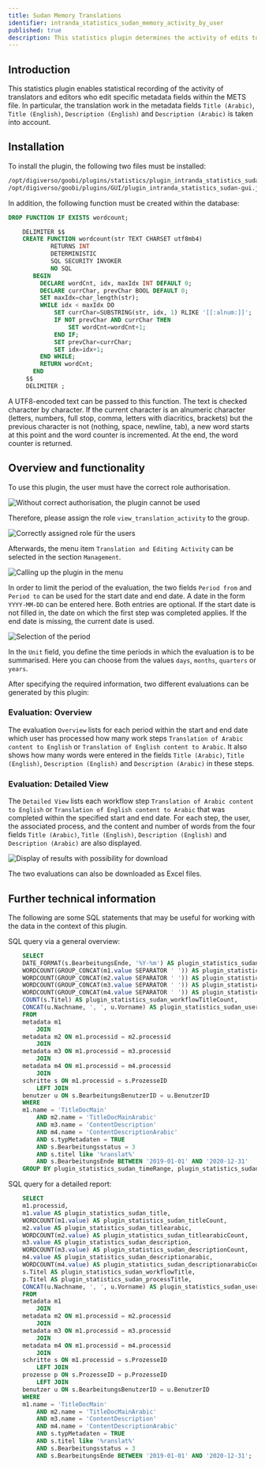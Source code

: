 ```yaml
---
title: Sudan Memory Translations
identifier: intranda_statistics_sudan_memory_activity_by_user
published: true
description: This statistics plugin determines the activity of edits to translations within specific metadata fields.
---
```

## Introduction
This statistics plugin enables statistical recording of the activity of translators and editors who edit specific metadata fields within the METS file. In particular, the translation work in the metadata fields `Title (Arabic)`, `Title (English)`, `Description (English)` and `Description (Arabic)` is taken into account.


## Installation
To install the plugin, the following two files must be installed:

```bash
/opt/digiverso/goobi/plugins/statistics/plugin_intranda_statistics_sudan-base.jar
/opt/digiverso/goobi/plugins/GUI/plugin_intranda_statistics_sudan-gui.jar
```

In addition, the following function must be created within the database:

```sql
DROP FUNCTION IF EXISTS wordcount;

    DELIMITER $$
    CREATE FUNCTION wordcount(str TEXT CHARSET utf8mb4)
            RETURNS INT
            DETERMINISTIC
            SQL SECURITY INVOKER
            NO SQL
       BEGIN
         DECLARE wordCnt, idx, maxIdx INT DEFAULT 0;
         DECLARE currChar, prevChar BOOL DEFAULT 0;
         SET maxIdx=char_length(str);
         WHILE idx < maxIdx DO
             SET currChar=SUBSTRING(str, idx, 1) RLIKE '[[:alnum:]]';
             IF NOT prevChar AND currChar THEN
                 SET wordCnt=wordCnt+1;
             END IF;
             SET prevChar=currChar;
             SET idx=idx+1;
         END WHILE;
         RETURN wordCnt;
       END
     $$
     DELIMITER ;
```

A UTF8-encoded text can be passed to this function. The text is checked character by character. If the current character is an alnumeric character (letters, numbers, full stop, comma, letters with diacritics, brackets) but the previous character is not (nothing, space, newline, tab), a new word starts at this point and the word counter is incremented. At the end, the word counter is returned.


## Overview and functionality
To use this plugin, the user must have the correct role authorisation.

![Without correct authorisation, the plugin cannot be used](screen1_en.png)

Therefore, please assign the role `view_translation_activity` to the group.

![Correctly assigned role für the users](screen2_en.png)

Afterwards, the menu item `Translation and Editing Activity` can be selected in the section `Management`.

![Calling up the plugin in the menu](screen3_en.png)

In order to limit the period of the evaluation, the two fields `Period from` and `Period to` can be used for the start date and end date. A date in the form `YYYY-MM-DD` can be entered here. Both entries are optional. If the start date is not filled in, the date on which the first step was completed applies. If the end date is missing, the current date is used.

![Selection of the period](screen4_en.png)

In the `Unit` field, you define the time periods in which the evaluation is to be summarised. Here you can choose from the values `days`, `months`, `quarters` or `years`.

After specifying the required information, two different evaluations can be generated by this plugin:


### Evaluation: Overview
The evaluation `Overview` lists for each period within the start and end date which user has processed how many work steps `Translation of Arabic content to English` or `Translation of English content to Arabic`. It also shows how many words were entered in the fields `Title (Arabic)`, `Title (English)`, `Description (English)` and `Description (Arabic)` in these steps.


### Evaluation: Detailed View
The `Detailed View` lists each workflow step `Translation of Arabic content to English` or `Translation of English content to Arabic` that was completed within the specified start and end date. For each step, the user, the associated process, and the content and number of words from the four fields `Title (Arabic)`, `Title (English)`, `Description (English)` and `Description (Arabic)` are also displayed.

![Display of results with possibility for download](screen5_en.png)

The two evaluations can also be downloaded as Excel files.


## Further technical information
The following are some SQL statements that may be useful for working with the data in the context of this plugin.

SQL query via a general overview:

```sql
    SELECT
    DATE_FORMAT(s.BearbeitungsEnde, '%Y-%m') AS plugin_statistics_sudan_timeRange,
    WORDCOUNT(GROUP_CONCAT(m1.value SEPARATOR ' ')) AS plugin_statistics_sudan_titleCount,
    WORDCOUNT(GROUP_CONCAT(m2.value SEPARATOR ' ')) AS plugin_statistics_sudan_titlearabicCount,
    WORDCOUNT(GROUP_CONCAT(m3.value SEPARATOR ' ')) AS plugin_statistics_sudan_descriptionCount,
    WORDCOUNT(GROUP_CONCAT(m4.value SEPARATOR ' ')) AS plugin_statistics_sudan_descriptionarabicCount,
    COUNT(s.Titel) AS plugin_statistics_sudan_workflowTitleCount,
    CONCAT(u.Nachname, ', ', u.Vorname) AS plugin_statistics_sudan_userName
    FROM
    metadata m1
        JOIN
    metadata m2 ON m1.processid = m2.processid
        JOIN
    metadata m3 ON m1.processid = m3.processid
        JOIN
    metadata m4 ON m1.processid = m4.processid
        JOIN
    schritte s ON m1.processid = s.ProzesseID
        LEFT JOIN
    benutzer u ON s.BearbeitungsBenutzerID = u.BenutzerID
    WHERE
    m1.name = 'TitleDocMain'
        AND m2.name = 'TitleDocMainArabic'
        AND m3.name = 'ContentDescription'
        AND m4.name = 'ContentDescriptionArabic'
        AND s.typMetadaten = TRUE
        AND s.Bearbeitungsstatus = 3
        AND s.titel like '%ranslat%'
        AND s.BearbeitungsEnde BETWEEN '2019-01-01' AND '2020-12-31'
    GROUP BY plugin_statistics_sudan_timeRange, plugin_statistics_sudan_userName;
```

SQL query for a detailed report:

```sql
    SELECT
    m1.processid,
    m1.value AS plugin_statistics_sudan_title,
    WORDCOUNT(m1.value) AS plugin_statistics_sudan_titleCount,
    m2.value AS plugin_statistics_sudan_titlearabic,
    WORDCOUNT(m2.value) AS plugin_statistics_sudan_titlearabicCount,
    m3.value AS plugin_statistics_sudan_description,
    WORDCOUNT(m3.value) AS plugin_statistics_sudan_descriptionCount,
    m4.value AS plugin_statistics_sudan_descriptionarabic,
    WORDCOUNT(m4.value) AS plugin_statistics_sudan_descriptionarabicCount,
    s.Titel AS plugin_statistics_sudan_workflowTitle,
    p.Titel AS plugin_statistics_sudan_processTitle,
    CONCAT(u.Nachname, ', ', u.Vorname) AS plugin_statistics_sudan_userName
    FROM
    metadata m1
        JOIN
    metadata m2 ON m1.processid = m2.processid
        JOIN
    metadata m3 ON m1.processid = m3.processid
        JOIN
    metadata m4 ON m1.processid = m4.processid
        JOIN
    schritte s ON m1.processid = s.ProzesseID
        LEFT JOIN
    prozesse p ON s.ProzesseID = p.ProzesseID
        LEFT JOIN
    benutzer u ON s.BearbeitungsBenutzerID = u.BenutzerID
    WHERE
    m1.name = 'TitleDocMain'
        AND m2.name = 'TitleDocMainArabic'
        AND m3.name = 'ContentDescription'
        AND m4.name = 'ContentDescriptionArabic'
        AND s.typMetadaten = TRUE
        AND s.titel like '%ranslat%'
        AND s.Bearbeitungsstatus = 3
        AND s.BearbeitungsEnde BETWEEN '2019-01-01' AND '2020-12-31';
```

